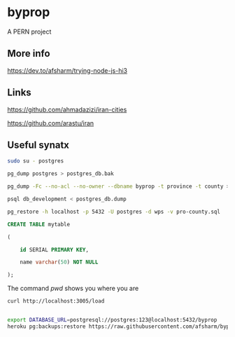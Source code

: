 # byprop

A PERN project

## More info

https://dev.to/afsharm/trying-node-js-hi3

## Links

https://github.com/ahmadazizi/iran-cities

https://github.com/arastu/iran

## Useful synatx

~~~bash
sudo su - postgres

pg_dump postgres > postgres_db.bak

pg_dump -Fc --no-acl --no-owner --dbname byprop -t province -t county > pro-county.sql

psql db_development < postgres_db.dump

pg_restore -h localhost -p 5432 -U postgres -d wps -v pro-county.sql
~~~

~~~sql
CREATE TABLE mytable

(

    id SERIAL PRIMARY KEY,

    name varchar(50) NOT NULL

);
~~~

The command *pwd* shows you where you are

~~~bash
curl http://localhost:3005/load


export DATABASE_URL=postgresql://postgres:123@localhost:5432/byprop
heroku pg:backups:restore https://raw.githubusercontent.com/afsharm/byprop/master/misc/pro-county.sql DATABASE_URL -a byprop
~~~
